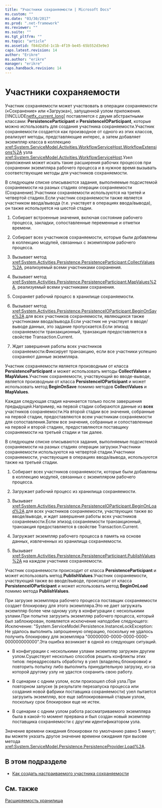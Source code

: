 ```yaml
---
title: "Участники сохраняемости | Microsoft Docs"
ms.custom: ""
ms.date: "03/30/2017"
ms.prod: ".net-framework"
ms.reviewer: ""
ms.suite: ""
ms.tgt_pltfrm: ""
ms.topic: "article"
ms.assetid: f84d2d5d-1c1b-4f19-be45-65b552d3e9e3
caps.latest.revision: 14
author: "Erikre"
ms.author: "erikre"
manager: "erikre"
caps.handback.revision: 14
---
```

# Участники сохраняемости
Участник сохраняемости может участвовать в операции сохраняемости \(«Сохранение» или «Загрузка»\), запущенной узлом приложения.[!INCLUDE[netfx_current_long](../../../includes/netfx-current-long-md.md)] поставляется с двумя абстрактными классами: **PersistenceParticipant** и **PersistenceIOParticipant**, которые можно использовать для создания участника сохраняемости.Участник сохраняемости создается как производное от одного из этих классов, реализует методы, представляющие интерес, а затем добавляет экземпляр класса в коллекцию <xref:System.ServiceModel.Activities.WorkflowServiceHost.WorkflowExtensions%2A> узла <xref:System.ServiceModel.Activities.WorkflowServiceHost>.Узел приложения может искать такие расширения рабочих процессов при сохранении экземпляра рабочего процесса и в нужное время вызывать соответствующие методы для участников сохраняемости.  
  
 В следующем списке описываются задания, выполняемые подсистемой сохраняемости на разных стадиях операции сохраняемости \(Сохранение\).Участники сохраняемости используются на третей и четвертой стадиях.Если участник сохраняемости также является участником ввода\/вывода \(т.е. участвует в операциях ввода\/вывода\), он также используется на шестой стадии.  
  
1.  Собирает встроенные значения, включая состояние рабочего процесса, закладки, сопоставленные переменные и отметки времени.  
  
2.  Собирает всех участников сохраняемости, которые были добавлены в коллекцию модулей, связанных с экземпляром рабочего процесса.  
  
3.  Вызывает метод <xref:System.Activities.Persistence.PersistenceParticipant.CollectValues%2A>, реализуемый всеми участниками сохранения.  
  
4.  Вызывает метод <xref:System.Activities.Persistence.PersistenceParticipant.MapValues%2A>, реализуемый всеми участниками сохранения.  
  
5.  Сохраняет рабочий процесс в хранилище сохраняемости.  
  
6.  Вызывает метод <xref:System.Activities.Persistence.PersistenceIOParticipant.BeginOnSave%2A> для всех участников сохраняемости, являющихся также участниками ввода\/вывода.Если участник не участвует в вводе\/выводе данных, это задание пропускается.Если эпизод сохраняемости транзакционный, транзакция предоставляется в свойстве Transaction.Current.  
  
7.  Ждет завершения работы всех участников сохраняемости.Фиксирует транзакцию, если все участники успешно сохраняют данные экземпляра.  
  
 Участник сохраняемости является производным от класса **PersistenceParticipant** и может использовать методы **CollectValues** и **MapValues**.Участник сохраняемости, участвующий во вводе\-выводе, является производным от класса **PersistenceIOParticipant** и может использовать метод **BeginOnSave** помимо методов **CollectValues** и **MapValues**.  
  
 Каждая следующая стадия начинается только после завершения предыдущей.Например, на первой стадии собираются данные из **всех** участников сохраняемости.На второй стадии все значения, собранные на первой стадии, предоставляются всем участникам сохраняемости для сопоставления.Затем все значения, собранные и сопоставленные на первой и второй стадиях, предоставляются поставщику сохраняемости на третьей стадии и так далее.  
  
 В следующем списке описываются задания, выполняемые подсистемой сохраняемости на разных стадиях операции загрузки.Участники сохраняемости используются на четвертой стадии.Участники сохраняемости, участвующие в операциях ввода\/вывода, используются также на третьей стадии.  
  
1.  Собирает всех участников сохраняемости, которые были добавлены в коллекцию модулей, связанных с экземпляром рабочего процесса.  
  
2.  Загружает рабочий процесс из хранилища сохраняемости.  
  
3.  Вызывает <xref:System.Activities.Persistence.PersistenceIOParticipant.BeginOnLoad%2A> для всех участников сохраняемости, участвующих также во вводе\/выводе, и ждет завершения работы всех участников сохраняемости.Если эпизод сохраняемости транзакционный, транзакция предоставляется в свойстве Transaction.Current.  
  
4.  Загружает экземпляр рабочего процесса в память на основе данных, извлеченных из хранилища сохраняемости.  
  
5.  Вызывает <xref:System.Activities.Persistence.PersistenceParticipant.PublishValues%2A> на каждом участнике сохраняемости.  
  
 Участник сохраняемости происходит от класса **PersistenceParticipant** и может использовать метод **PublishValues**.Участник сохраняемости, участвующий также во вводе\/выводе, происходит от класса **PersistenceIOParticipant** и может использовать метод **BeginOnLoad** помимо метода **PublishValues**.  
  
 При загрузке экземпляра рабочего процесса поставщик сохраняемости создает блокировку для этого экземпляра.Это не дает загружать экземпляр более чем одному узлу в конфигурации с несколькими узлами.При попытке загрузить экземпляр рабочего процесса, который был заблокирован, появляется исключение наподобие следующего: Исключение: "System.ServiceModel.Persistence.InstanceLockException: Не удалось выполнить запрошенную операцию, поскольку не удалось получить блокировку для экземпляра "00000000\-0000\-0000\-0000\-000000000000".Эта ошибка возникает в одной из следующих ситуаций.  
  
-   В конфигурации с несколькими узлами экземпляр загружен другим узлом.Существует несколько способов решить конфликты этих типов: переадресовать обработку в узел \(владелец блокировки\) и повторить попытку либо выполнить принудительную загрузку, из\-за которой другому узлу не удастся сохранить свою работу.  
  
-   В сценарии с одним узлом, если произошел сбой узла.При повторном запуске \(в результате перезапуска процесса или создания новой фабрики поставщика сохраняемости\) узел пытается загрузить экземпляр, все еще заблокированный старым узлом, поскольку срок блокировки еще не истек.  
  
-   В сценарии с одним узлом работа рассматриваемого экземпляра была в какой\-то момент прервана и был создан новый экземпляр поставщика сохраняемости с другим идентификатором узла.  
  
 Значение времени ожидания блокировки по умолчанию равно 5 минут; вы можете указать другое значение времени ожидания при вызове метода <xref:System.ServiceModel.Persistence.PersistenceProvider.Load%2A>.  
  
## В этом подразделе  
  
-   [Как создать настраиваемого участника сохраняемости](../../../docs/framework/windows-workflow-foundation//how-to-create-a-custom-persistence-participant.md)  
  
## См. также  
 [Расширяемость хранилища](../../../docs/framework/windows-workflow-foundation//store-extensibility.md)